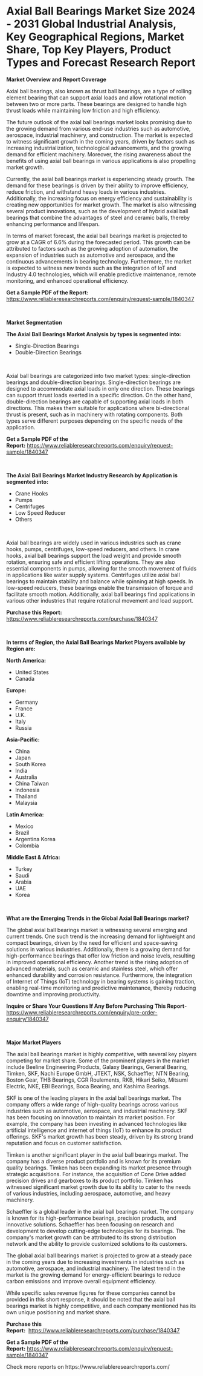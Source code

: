 <p><h1>Axial Ball Bearings Market Size 2024 - 2031 Global Industrial Analysis, Key Geographical Regions, Market Share, Top Key Players, Product Types and Forecast Research Report</h1></p><p><strong>Market Overview and Report Coverage</strong></p>
<p><p>Axial ball bearings, also known as thrust ball bearings, are a type of rolling element bearing that can support axial loads and allow rotational motion between two or more parts. These bearings are designed to handle high thrust loads while maintaining low friction and high efficiency.</p><p>The future outlook of the axial ball bearings market looks promising due to the growing demand from various end-use industries such as automotive, aerospace, industrial machinery, and construction. The market is expected to witness significant growth in the coming years, driven by factors such as increasing industrialization, technological advancements, and the growing demand for efficient machinery. Moreover, the rising awareness about the benefits of using axial ball bearings in various applications is also propelling market growth.</p><p>Currently, the axial ball bearings market is experiencing steady growth. The demand for these bearings is driven by their ability to improve efficiency, reduce friction, and withstand heavy loads in various industries. Additionally, the increasing focus on energy efficiency and sustainability is creating new opportunities for market growth. The market is also witnessing several product innovations, such as the development of hybrid axial ball bearings that combine the advantages of steel and ceramic balls, thereby enhancing performance and lifespan.</p><p>In terms of market forecast, the axial ball bearings market is projected to grow at a CAGR of 6.6% during the forecasted period. This growth can be attributed to factors such as the growing adoption of automation, the expansion of industries such as automotive and aerospace, and the continuous advancements in bearing technology. Furthermore, the market is expected to witness new trends such as the integration of IoT and Industry 4.0 technologies, which will enable predictive maintenance, remote monitoring, and enhanced operational efficiency.</p></p>
<p><strong>Get a Sample PDF of the Report:</strong> <a href="https://www.reliableresearchreports.com/enquiry/request-sample/1840347">https://www.reliableresearchreports.com/enquiry/request-sample/1840347</a></p>
<p>&nbsp;</p>
<p><strong>Market Segmentation</strong></p>
<p><strong>The Axial Ball Bearings Market Analysis by types is segmented into:</strong></p>
<p><ul><li>Single-Direction Bearings</li><li>Double-Direction Bearings</li></ul></p>
<p>&nbsp;</p>
<p><p>Axial ball bearings are categorized into two market types: single-direction bearings and double-direction bearings. Single-direction bearings are designed to accommodate axial loads in only one direction. These bearings can support thrust loads exerted in a specific direction. On the other hand, double-direction bearings are capable of supporting axial loads in both directions. This makes them suitable for applications where bi-directional thrust is present, such as in machinery with rotating components. Both types serve different purposes depending on the specific needs of the application.</p></p>
<p><strong>Get a Sample PDF of the Report:</strong>&nbsp;<a href="https://www.reliableresearchreports.com/enquiry/request-sample/1840347">https://www.reliableresearchreports.com/enquiry/request-sample/1840347</a></p>
<p>&nbsp;</p>
<p><strong>The Axial Ball Bearings Market Industry Research by Application is segmented into:</strong></p>
<p><ul><li>Crane Hooks</li><li>Pumps</li><li>Centrifuges</li><li>Low Speed Reducer</li><li>Others</li></ul></p>
<p>&nbsp;</p>
<p><p>Axial ball bearings are widely used in various industries such as crane hooks, pumps, centrifuges, low-speed reducers, and others. In crane hooks, axial ball bearings support the load weight and provide smooth rotation, ensuring safe and efficient lifting operations. They are also essential components in pumps, allowing for the smooth movement of fluids in applications like water supply systems. Centrifuges utilize axial ball bearings to maintain stability and balance while spinning at high speeds. In low-speed reducers, these bearings enable the transmission of torque and facilitate smooth motion. Additionally, axial ball bearings find applications in various other industries that require rotational movement and load support.</p></p>
<p><strong>Purchase this Report:</strong>&nbsp; <a href="https://www.reliableresearchreports.com/purchase/1840347">https://www.reliableresearchreports.com/purchase/1840347</a></p>
<p>&nbsp;</p>
<p><strong>In terms of Region, the Axial Ball Bearings Market Players available by Region are:</strong></p>
<p>
    <p> <strong> North America: </strong>
        <ul>
            <li>United States</li>
            <li>Canada</li>
        </ul>
        </p> 
    <p> <strong> Europe: </strong>
        <ul>
            <li>Germany</li>
            <li>France</li>
            <li>U.K.</li>
            <li>Italy</li>
            <li>Russia</li>
        </ul>
        </p> 
    <p> <strong> Asia-Pacific: </strong>
        <ul>
            <li>China</li>
            <li>Japan</li>
            <li>South Korea</li>
            <li>India</li>
            <li>Australia</li>
            <li>China Taiwan</li>
            <li>Indonesia</li>
            <li>Thailand</li>
            <li>Malaysia</li>
        </ul>
        </p> 
    <p> <strong> Latin America: </strong>
        <ul>
            <li>Mexico</li>
            <li>Brazil</li>
            <li>Argentina Korea</li>
            <li>Colombia</li>
        </ul>
        </p> 
    <p> <strong> Middle East & Africa: </strong>
        <ul>
            <li>Turkey</li>
            <li>Saudi</li>
            <li>Arabia</li>
            <li>UAE</li>
            <li>Korea</li>
        </ul>
    </p>
    </p>
<p>&nbsp;</p>
<p><strong>What are the Emerging Trends in the Global Axial Ball Bearings market?</strong></p>
<p><p>The global axial ball bearings market is witnessing several emerging and current trends. One such trend is the increasing demand for lightweight and compact bearings, driven by the need for efficient and space-saving solutions in various industries. Additionally, there is a growing demand for high-performance bearings that offer low friction and noise levels, resulting in improved operational efficiency. Another trend is the rising adoption of advanced materials, such as ceramic and stainless steel, which offer enhanced durability and corrosion resistance. Furthermore, the integration of Internet of Things (IoT) technology in bearing systems is gaining traction, enabling real-time monitoring and predictive maintenance, thereby reducing downtime and improving productivity.</p></p>
<p><strong>Inquire or Share Your Questions If Any Before Purchasing This Report</strong>- <a href="https://www.reliableresearchreports.com/enquiry/pre-order-enquiry/1840347">https://www.reliableresearchreports.com/enquiry/pre-order-enquiry/1840347</a></p>
<p>&nbsp;</p>
<p><strong>Major Market Players</strong></p>
<p><p>The axial ball bearings market is highly competitive, with several key players competing for market share. Some of the prominent players in the market include Beeline Engineering Products, Galaxy Bearings, General Bearing, Timken, SKF, Nachi Europe GmbH, JTEKT, NSK, Schaeffler, NTN Bearing, Boston Gear, THB Bearings, CGR Roulements, RKB, Hikari Seiko, Mitsumi Electric, NKE, EBI Bearings, Boca Bearing, and Kashima Bearings.</p><p>SKF is one of the leading players in the axial ball bearings market. The company offers a wide range of high-quality bearings across various industries such as automotive, aerospace, and industrial machinery. SKF has been focusing on innovation to maintain its market position. For example, the company has been investing in advanced technologies like artificial intelligence and internet of things (IoT) to enhance its product offerings. SKF's market growth has been steady, driven by its strong brand reputation and focus on customer satisfaction.</p><p>Timken is another significant player in the axial ball bearings market. The company has a diverse product portfolio and is known for its premium quality bearings. Timken has been expanding its market presence through strategic acquisitions. For instance, the acquisition of Cone Drive added precision drives and gearboxes to its product portfolio. Timken has witnessed significant market growth due to its ability to cater to the needs of various industries, including aerospace, automotive, and heavy machinery.</p><p>Schaeffler is a global leader in the axial ball bearings market. The company is known for its high-performance bearings, precision products, and innovative solutions. Schaeffler has been focusing on research and development to develop cutting-edge technologies for its bearings. The company's market growth can be attributed to its strong distribution network and the ability to provide customized solutions to its customers.</p><p>The global axial ball bearings market is projected to grow at a steady pace in the coming years due to increasing investments in industries such as automotive, aerospace, and industrial machinery. The latest trend in the market is the growing demand for energy-efficient bearings to reduce carbon emissions and improve overall equipment efficiency.</p><p>While specific sales revenue figures for these companies cannot be provided in this short response, it should be noted that the axial ball bearings market is highly competitive, and each company mentioned has its own unique positioning and market share.</p></p>
<p><strong>Purchase this Report:</strong>&nbsp;&nbsp;<a href="https://www.reliableresearchreports.com/purchase/1840347">https://www.reliableresearchreports.com/purchase/1840347</a></p>
<p></p>
<p><strong>Get a Sample PDF of the Report:</strong>&nbsp;<a href="https://www.reliableresearchreports.com/enquiry/request-sample/1840347">https://www.reliableresearchreports.com/enquiry/request-sample/1840347</a></p>
<p>Check more reports on https://www.reliableresearchreports.com/</p>